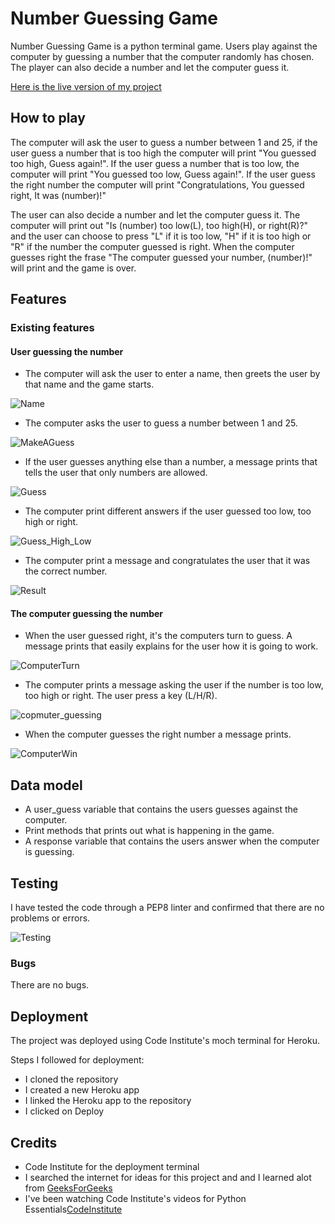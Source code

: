 # Number Guessing Game

Number Guessing Game is a python terminal game. Users play against the computer by guessing a number that the computer randomly has chosen. The player can also decide a number and let the computer guess it. 

[Here is the live version of my project](https://numberguessinggame-2f1a54198eba.herokuapp.com/)

## How to play

 The computer will ask the user to guess a number between 1 and 25, if the user guess a number that is too high the computer will print "You guessed too high, Guess again!". If the user guess a number that is too low, the computer will print "You guessed too low, Guess again!". If the user guess the right number the computer will print "Congratulations, You guessed right, It was (number)!"

The user can also decide a number and let the computer guess it. The computer will print out "Is (number) too low(L), too high(H), or right(R)?" and the user can choose to press "L" if it is too low, "H" if it is too high or "R" if the number the computer guessed is right. When the computer guesses right the frase "The computer guessed your number, (number)!" will print and the game is over. 

## Features

### Existing features

#### User guessing the number

- The computer will ask the user to enter a name, then greets the user by that name and the game starts.

![Name](https://github.com/matgus217/-number-guessing-game/assets/147818054/3e3a2f1a-9d74-44b7-88ba-5873f7a20b46)

- The computer asks the user to guess a number between 1 and 25.

![MakeAGuess](https://github.com/matgus217/-number-guessing-game/assets/147818054/7701f6b1-10c2-444d-ba32-035829fa648d)

- If the user guesses anything else than a number, a message prints that tells the user that only numbers are allowed.

![Guess](https://github.com/matgus217/-number-guessing-game/assets/147818054/8277dc81-e540-411e-b996-e2c7ca55bd3d)

- The computer print different answers if the user guessed too low, too high or right.

![Guess_High_Low](https://github.com/matgus217/-number-guessing-game/assets/147818054/c3f39d6e-c58a-428e-9f7b-9d2c57c7a5f6)


- The computer print a message and congratulates the user that it was the correct number.

![Result](https://github.com/matgus217/-number-guessing-game/assets/147818054/a79072b3-ea91-42e4-9fdb-b0f76baf9048)

#### The computer guessing the number

- When the user guessed right, it's the computers turn to guess. A message prints that easily explains for the user how it is going to work.

![ComputerTurn](https://github.com/matgus217/-number-guessing-game/assets/147818054/f329e78d-e0d2-48ed-8785-277d30043553)

- The computer prints a message asking the user if the number is too low, too high or right. The user press a key (L/H/R).

![copmuter_guessing](https://github.com/matgus217/-number-guessing-game/assets/147818054/ec40c20c-29b7-4a62-875f-cbd7e4bed053)

- When the computer guesses the right number a message prints.

![ComputerWin](https://github.com/matgus217/-number-guessing-game/assets/147818054/a000a52f-5a67-4414-84d5-6ebac1ef668e)

## Data model

- A user_guess variable that contains the users guesses against the computer.
- Print methods that prints out what is happening in the game.
- A response variable that contains the users answer when the computer is guessing.

## Testing

I have tested the code through a PEP8 linter and confirmed that there are no problems or errors.

![Testing](https://github.com/matgus217/-number-guessing-game/assets/147818054/f8a5c62e-6fe6-4628-9316-6d6e9fe7affd)


### Bugs
There are no bugs.

## Deployment

The project was deployed using Code Institute's moch terminal for Heroku.

Steps I followed for deployment:
- I cloned the repository
- I created a new Heroku app 
- I linked the Heroku app to the repository
- I clicked on Deploy

## Credits
- Code Institute for the deployment terminal
- I searched the internet for ideas for this project and and I learned alot from [GeeksForGeeks](https://www.geeksforgeeks.org/python-programming-language/)
- I've been watching Code Institute's videos for Python Essentials[CodeInstitute](https://learn.codeinstitute.net/courses/course-v1:CodeInstitute+LS101+2021_T1/courseware/293ee9d8ff3542d3b877137ed81b9a5b/071036790a5642f9a6f004f9888b6a45/?child=first)